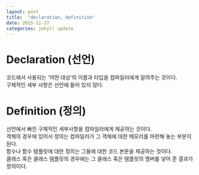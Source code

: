 ```yaml
---
layout: post
title:  "declaration, definition"
date: 2015-11-27
categories: jekyll update
---
```


# Declaration (선언)
코드에서 사용되는 '어떤 대상'의 이름과 타입을 컴파일러에게 알려주는 것이다.  
구체적인 세부 사항은 선언에 들어 있지 않다.  

# Definition (정의)
선언에서 빠진 구체적인 세부사항을 컴파일러에게 제공하는 것이다.  
객체의 경우에 있어서 정의는 컴파일러가 그 객체에 대한 메모리를 마련해 놓는 부분이 된다.  
함수나 함수 탬플릿에 대한 정의는 그들에 대한 코드 본문을 제공하는 것이다.  
클래스 혹은 클래스 템플릿의 경우에는 그 클래스 혹은 템플릿의 멤버를 넣어 준 결과가 정의이다.  
